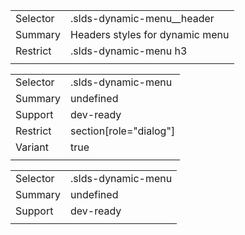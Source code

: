 
|  |  |
|-------|-------|
| Selector | .slds-dynamic-menu__header |
| Summary | Headers styles for dynamic menu |
| Restrict | .slds-dynamic-menu h3 |
|  |  |


|  |  |
|-------|-------|
| Selector | .slds-dynamic-menu |
| Summary | undefined |
| Support | dev-ready |
| Restrict | section[role="dialog"] |
| Variant | true |
|  |  |


|  |  |
|-------|-------|
| Selector | .slds-dynamic-menu |
| Summary | undefined |
| Support | dev-ready |
|  |  |

